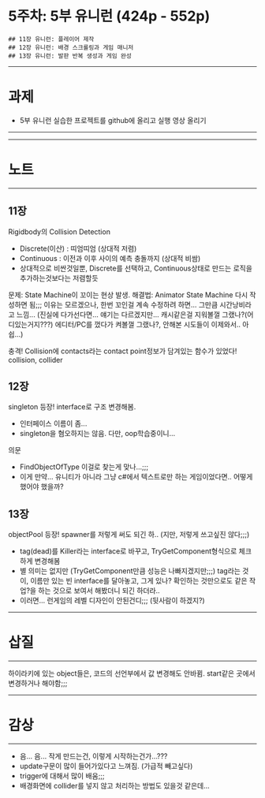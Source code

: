 # 5주차: 5부 유니런 (424p - 552p)

    ## 11장 유니런: 플레이어 제작
    ## 12장 유니런: 배경 스크롤링과 게임 매니저
    ## 13장 유니런: 발판 반복 생성과 게임 완성

---
# 과제
- 5부 유니런 실습한 프로젝트를 github에 올리고 실행 영상 올리기
---

---
# 노트
---

## 11장
Rigidbody의 Collision Detection
- Discrete(이산) : 띠엄띠엄 (상대적 저렴)
- Continuous : 이전과 이후 사이의 예측 충돌까지 (상대적 비쌈)
- 상대적으로 비싼것일뿐, Discrete를 선택하고, Continuous상태로 만드는 로직을 추가하는것보다는 저렴할듯

문제: State Machine이 꼬이는 현상 발생.
해결법: Animator State Machine 다시 작성하면 됨;;;
이유는 모르겠으나, 한번 꼬인걸 계속 수정하려 하면... 그만큼 시간낭비라고 느낌... (진실에 다가선다면... 얘기는 다르겠지만... 캐시같은걸 지워볼껄 그랬나?(어디있는거지???) 에디터/PC를 껐다가 켜볼껄 그랬나?, 안해본 시도들이 이제와서.. 아쉽...)

충격! Collision에 contacts라는 contact point정보가 담겨있는 함수가 있었다!
collision, collider 


## 12장
singleton 등장!
interface로 구조 변경해봄.
- 인터페이스 이름이 좀...
- singleton을 혐오하지는 않음. 다만, oop학습중이니...

의문
- FindObjectOfType<T> 이걸로 찾는게 맞나...;;;
- 이게 만약... 유니티가 아니라 그냥 c#에서 텍스트로만 하는 게임이었다면.. 어떻게 했어야 했을까?


## 13장
objectPool 등장!
spawner를 저렇게 써도 되긴 하.. (지만, 저렇게 쓰고싶진 않다;;;)
- tag(dead)를 Killer라는 interface로 바꾸고, TryGetComponent형식으로 체크하게 변경해봄
- 별 의미는 없지만 (TryGetComponent만큼 성능은 나빠지겠지만;;;) tag라는 것이, 이름만 있는 빈 interface를 달아놓고, 그게 있나? 확인하는 것만으로도 같은 작업?을 하는 것으로 보여서 해봤더니 되긴 하더라..
- 이러면... 런게임의 레벨 디자인이 안된건디;;; (뒷사람이 하겠지?)

---
# 삽질
---
하이라키에 있는 object들은, 코드의 선언부에서 값 변경해도 안바뀜.
start같은 곳에서 변경하거나 해야함;;;

---
# 감상
---
- 음... 음... 작게 만드는건, 이렇게 시작하는건가...???
- update구문이 많이 들어가있다고 느껴짐. (가급적 빼고싶다)
- trigger에 대해서 많이 배움;;;
- 배경화면에 collider를 넣지 않고 처리하는 방법도 있을것 같은데...

